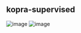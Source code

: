 ## kopra-supervised

![image](https://github.com/kusin/kopra-supervised/tree/main/img/hasil1.jpeg)
![image](https://github.com/kusin/kopra-supervised/tree/main/img/hasil2.jpeg)